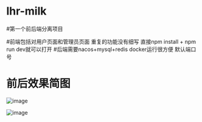 # lhr-milk

#第一个前后端分离项目

#前端包括对用户页面和管理员页面 重复的功能没有细写 直接npm install + npm run dev就可以打开
#后端需要nacos+mysql+redis docker运行很方便 默认端口号


# 前后效果简图
![image](https://user-images.githubusercontent.com/88364763/170853321-d6ac67cf-bab0-45cb-b5e3-947fba054adf.png)

![image](https://user-images.githubusercontent.com/88364763/170853348-b29ec9b3-c093-490a-aa93-71c2eea364ed.png)
